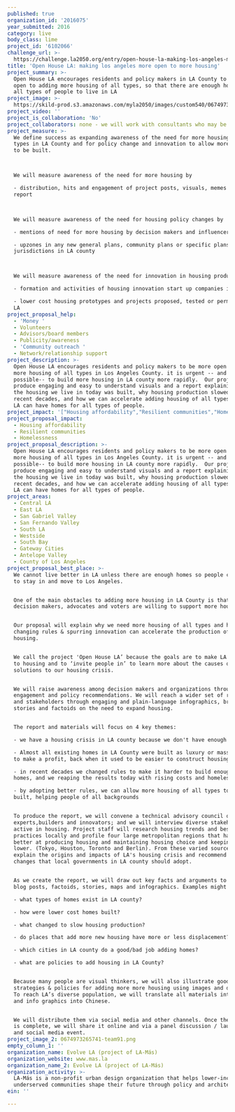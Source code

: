 ```yaml
---
published: true
organization_id: '2016075'
year_submitted: 2016
category: live
body_class: lime
project_id: '6102066'
challenge_url: >-
  https://challenge.la2050.org/entry/open-house-la-making-los-angeles-more-open-to-more-housing
title: 'Open House LA: making los angeles more open to more housing'
project_summary: >-
  Open House LA encourages residents and policy makers in LA County to be more
  open to adding more housing of all types, so that there are enough homes for
  all types of people to live in LA
project_image: >-
  https://skild-prod.s3.amazonaws.com/myla2050/images/custom540/0674973265741-team91.png
project_video: ''
project_is_collaboration: 'No'
project_collaborators: none - we will work with consultants who may be organizations
project_measure: >-
  We define success as expanding awareness of the need for more housing of all
  types in LA County and for policy change and innovation to allow more housing
  to be built. 



  We will measure awareness of the need for more housing by 

  - distribution, hits and engagement of project posts, visuals, memes and
  report 



  We will measure awareness of the need for housing policy changes by

  - mentions of need for more housing by decision makers and influencers

  - upzones in any new general plans, community plans or specific plans in
  jurisdictions in LA county



  We will measure awareness of the need for innovation in housing production by

  - formation and activities of housing innovation start up companies in LA 

  - lower cost housing prototypes and projects proposed, tested or permitted in
  LA
project_proposal_help:
  - 'Money '
  - Volunteers
  - Advisors/board members
  - Publicity/awareness
  - 'Community outreach '
  - Network/relationship support
project_description: >-
  Open House LA encourages residents and policy makers to be more open to adding
  more housing of all types in Los Angeles County. it is urgent -- and
  possible-- to build more housing in LA county more rapidly.  Our project will
  produce engaging and easy to understand visuals and a report explaining how
  the housing we live in today was built, why housing production slowed in
  recent decades, and how we can accelerate adding housing of all types so that
  LA can have homes for all types of people.
project_impact: '["Housing affordability","Resilient communities","Homelessness"]'
project_proposal_impact:
  - Housing affordability
  - Resilient communities
  - Homelessness
project_proposal_description: >-
  Open House LA encourages residents and policy makers to be more open to adding
  more housing of all types in Los Angeles County. it is urgent -- and
  possible-- to build more housing in LA county more rapidly.  Our project will
  produce engaging and easy to understand visuals and a report explaining how
  the housing we live in today was built, why housing production slowed in
  recent decades, and how we can accelerate adding housing of all types so that
  LA can have homes for all types of people.
project_areas:
  - Central LA
  - East LA
  - San Gabriel Valley
  - San Fernando Valley
  - South LA
  - Westside
  - South Bay
  - Gateway Cities
  - Antelope Valley
  - County of Los Angeles
project_proposal_best_place: >-
  We cannot live better in LA unless there are enough homes so people can afford
  to stay in and move to Los Angeles. 


  One of the main obstacles to adding more housing in LA County is that too few
  decision makers, advocates and voters are willing to support more housing.  


  Our proposal will explain why we need more housing of all types and how
  changing rules & spurring innovation can accelerate the production of more
  housing. 


  We call the project 'Open House LA’ because the goals are to make LA more open
  to housing and to ‘invite people in’ to learn more about the causes of and
  solutions to our housing crisis. 


  We will raise awareness among decision makers and organizations through
  engagement and policy recommendations. We will reach a wider set of residents
  and stakeholders through engaging and plain-language infographics, brief
  stories and factoids on the need to expand housing. 


  The report and materials will focus on 4 key themes:

  - we have a housing crisis in LA county because we don't have enough housing 

  - Almost all existing homes in LA County were built as luxury or mass housing,
  to make a profit, back when it used to be easier to construct housing 

  - in recent decades we changed rules to make it harder to build enough new
  homes, and we reaping the results today with rising costs and homelessness

  - by adopting better rules, we can allow more housing of all types to be
  built, helping people of all backgrounds


  To produce the report, we will convene a technical advisory council of
  experts,builders and innovators; and we will interview diverse stakeholders
  active in housing. Project staff will research housing trends and best
  practices locally and profile four large metropolitan regions that have done
  better at producing housing and maintaining housing choice and keeping costs
  lower. (Tokyo, Houston, Toronto and Berlin). From these varied sources we will
  explain the origins and impacts of LA's housing crisis and recommend policy
  changes that local governments in LA county should adopt. 


  As we create the report, we will draw out key facts and arguments to share as
  blog posts, factoids, stories, maps and infographics. Examples might include:

  - what types of homes exist in LA county?

  - how were lower cost homes built?

  - what changed to slow housing production?

  - do places that add more new housing have more or less displacement?

  - which cities in LA county do a good/bad job adding homes?

  - what are policies to add housing in LA County?


  Because many people are visual thinkers, we will also illustrate good
  strategies & policies for adding more more housing using images and diagrams.
  To reach LA’s diverse population, we will translate all materials into Spanish
  and info graphics into Chinese. 


  We will distribute them via social media and other channels. Once the report
  is complete, we will share it online and via a panel discussion / launch event
  and social media event.
project_image_2: 0674973265741-team91.png
empty_column_1: ''
organization_name: Evolve LA (project of LA-Más)
organization_website: www.mas.la
organization_name_2: Evolve LA (project of LA-Más)
organization_activity: >-
  LA-Más is a non-profit urban design organization that helps lower-income and
  underserved communities shape their future through policy and architecture.
ein: ''

---
```

